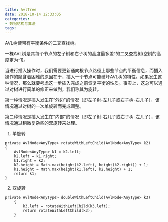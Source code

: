 ```yaml
---
title: AvlTree
date: 2018-10-14 12:33:05
categories:
- 数据结构与算法
tags:
---
```


AVL树使带有平衡条件的二叉查找树。

一棵AVL树是其每个节点的左子树和右子树的高度最多差1的二叉查找树(空树的高度定为-1)。

当进行插入操作时，我们需要更新通向根节点路径上那些节点的平衡信息，而插入操作的隐含着困难的原因在于，插入一个节点可能破坏AVL树的特性。如果发生这种情况，那么就要考虑这一步插入完成之前恢复平衡的性质。事实上，这总可以通过对树进行简单的修正来做到，我们称其为旋转。

第一种情况是插入发生在“外边"的情况（即左子树-左儿子或右子树-右儿子），该情况通过对树的一次单旋转而完成调整。

第二种情况是插入发生在"内部"的情况（即左子树-右儿子或右子树-左儿子），该情况通过稍微复杂些的双旋转来处理。

1. 单旋转  
```
private AvlNode<AnyType> rotateWithLeftChild(AvlNode<AnyType> k2)
{
    AvlNode<AnyType> k1 = k2.left;
    k2.left = k1.right;
    k1.right = k2;
    k2.height = Math.max(height(k2.left), height(k2.right)) + 1;
    k1.height = Math.max(height(k1.left), k2.height) + 1;
    return k1;
}
```

2. 双旋转  
```
private AvlNode<AnyType> doubleWithLeftChild(AvlNode<AnyType> k3)
	{
		k3.left = rotateWithLeftChild(k3.left);
		return rotateWithLeftChild(k3);
	}

```